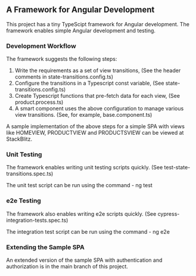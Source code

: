 ## A Framework for Angular Development

This project has a tiny TypeScipt framework for Angular development. The framework enables simple Angular development and testing.

### Development Workflow

The framework suggests the following steps:

1. Write the requirements as a set of view transitions, (See the header comments in state-transitions.config.ts)
2. Configure the transitions in a Typescript const variable, (See state-transitions.config.ts)
3. Create Typescript functions that pre-fetch data for each view, (See product.process.ts)
4. A smart component uses the above configuration to manage various view transitions. (See, for example, base.component.ts)

A sample implementation of the above steps for a simple SPA with views like HOMEVIEW, PRODUCTVIEW and PRODUCTSVIEW can be viewed at StackBlitz. 

### Unit Testing

The framework enables writing unit testing scripts quickly. (See test-state-transitions.spec.ts)

The unit test script can be run using the command - ng test

### e2e Testing

The framework also enables writing e2e scripts quickly. (See cypress-integration-tests.spec.ts)

The integration test script can be run using the command - ng e2e

### Extending the Sample SPA

An extended version of the sample SPA with authentication and authorization is in the main branch of this project.